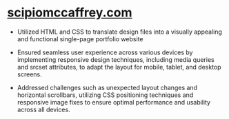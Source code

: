 # [scipiomccaffrey.com](http://scipiomccaffrey.com/)

 - Utilized HTML and CSS to translate design files into a visually appealing and functional single-page portfolio website

 - Ensured seamless user experience across various devices by implementing responsive design techniques, including media queries and srcset attributes, to adapt the layout for mobile, tablet, and desktop screens.

 - Addressed challenges such as unexpected layout changes and horizontal scrollbars, utilizing CSS positioning techniques and responsive image fixes to ensure optimal performance and usability across all devices.
